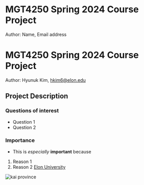 # MGT4250 Spring 2024 Course Project
Author: Name, Email address

# MGT4250 Spring 2024 Course Project
Author: Hyunuk Kim, hkim6@elon.edu
## Project Description
### Questions of interest
- Question 1
- Question 2
### Importance
- This is *especially* **important** because
 1. Reason 1
 2. Reason 2 [Elon University](https://elon.edu)

![kai province](https://github.com/rkauffman01/mgt4250spring2024/assets/168774318/9aaefde7-d1c5-4980-8c8e-ef7e45e8b7ce)
